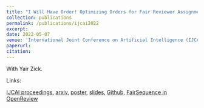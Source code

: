 ```yaml
---
title: "I Will Have Order! Optimizing Orders for Fair Reviewer Assignment"
collection: publications
permalink: /publications/ijcai2022
excerpt: 
date: 2022-05-07
venue: 'International Joint Conference on Artificial Intelligence (IJCAI)'
paperurl:
citation: 
---
```


With Yair Zick.

Links:

<a href='https://www.ijcai.org/proceedings/2022/0063.pdf'>IJCAI proceedings</a>,
<a href='https://arxiv.org/abs/2108.02126'>arxiv</a>,
<a href='https://justinpayan.github.io/files/IJCAIPoster.pdf'>poster</a>,
<a href='https://justinpayan.github.io/files/IWHO_IJCAI.pptx'>slides</a>,
<a href='https://github.com/justinpayan/ReviewerAssignmentCode'>Github</a>,
<a href='https://github.com/openreview/openreview-matcher/blob/master/matcher/solvers/fairsequence.py'>FairSequence in OpenReview</a>
